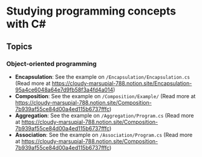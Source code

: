 ﻿# Studying programming concepts with C#

## Topics

### Object-oriented programming

- **Encapsulation**: See the example on `/Encapsulation/Encapsulation.cs` (Read more at https://cloudy-marsupial-788.notion.site/Encapsulation-95a4ce6048a64e7d9fb58f3a4fd4a014)
- **Composition**: See the example on `/Composition/Example/` (Read more at https://cloudy-marsupial-788.notion.site/Composition-7b939af55ce84d00a4ed115b6737fffc)
- **Aggregation**: See the example on `/Aggregation/Program.cs` (Read more at https://cloudy-marsupial-788.notion.site/Composition-7b939af55ce84d00a4ed115b6737fffc)
- **Association**: See the example on `/Association/Program.cs` (Read more at https://cloudy-marsupial-788.notion.site/Composition-7b939af55ce84d00a4ed115b6737fffc)
